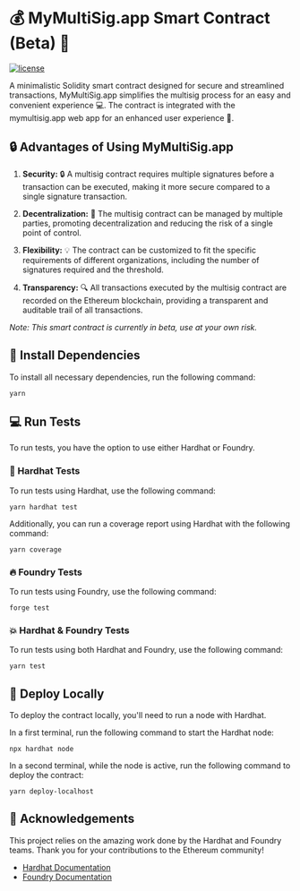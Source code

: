 # 💰 MyMultiSig.app Smart Contract (Beta) 🚀

[![license](https://img.shields.io/github/license/jamesisaac/react-native-background-task.svg)](https://opensource.org/licenses/MIT)

A minimalistic Solidity smart contract designed for secure and streamlined transactions, MyMultiSig.app simplifies the multisig process for an easy and convenient experience 💻. The contract is integrated with the mymultisig.app web app for an enhanced user experience 📱.

## 🔒 Advantages of Using MyMultiSig.app

1. **Security:** 🔒 A multisig contract requires multiple signatures before a transaction can be executed, making it more secure compared to a single signature transaction.

2. **Decentralization:** 💪 The multisig contract can be managed by multiple parties, promoting decentralization and reducing the risk of a single point of control.

3. **Flexibility:** 💡 The contract can be customized to fit the specific requirements of different organizations, including the number of signatures required and the threshold.

4. **Transparency:** 🔍 All transactions executed by the multisig contract are recorded on the Ethereum blockchain, providing a transparent and auditable trail of all transactions.

_Note: This smart contract is currently in beta, use at your own risk._

## 🔧 Install Dependencies

To install all necessary dependencies, run the following command:

```shell
yarn
```

## 💻 Run Tests

To run tests, you have the option to use either Hardhat or Foundry.

### 🔨 Hardhat Tests

To run tests using Hardhat, use the following command:

```shell
yarn hardhat test
```

Additionally, you can run a coverage report using Hardhat with the following command:

```shell
yarn coverage
```

### 🔥 Foundry Tests

To run tests using Foundry, use the following command:

```shell
forge test
```

### 💥 Hardhat & Foundry Tests

To run tests using both Hardhat and Foundry, use the following command:

```shell
yarn test
```

## 🚀 Deploy Locally

To deploy the contract locally, you'll need to run a node with Hardhat.

In a first terminal, run the following command to start the Hardhat node:

```shell
npx hardhat node
```

In a second terminal, while the node is active, run the following command to deploy the contract:

```shell
yarn deploy-localhost
```

## 🙏 Acknowledgements

This project relies on the amazing work done by the Hardhat and Foundry teams. Thank you for your contributions to the Ethereum community!

- [Hardhat Documentation](https://hardhat.org/docs/)
- [Foundry Documentation](https://book.getfoundry.sh/)
